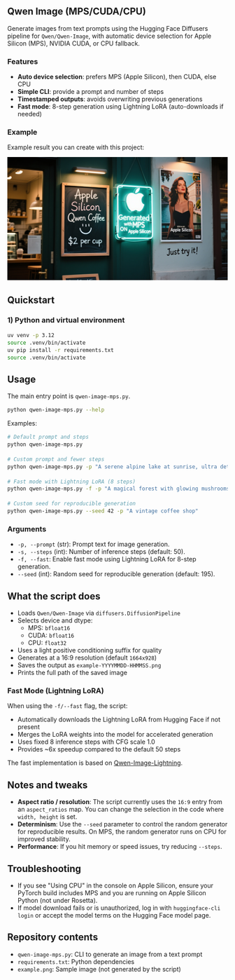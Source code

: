 ## Qwen Image (MPS/CUDA/CPU)

Generate images from text prompts using the Hugging Face Diffusers pipeline for `Qwen/Qwen-Image`, with automatic device selection for Apple Silicon (MPS), NVIDIA CUDA, or CPU fallback.

### Features
- **Auto device selection**: prefers MPS (Apple Silicon), then CUDA, else CPU
- **Simple CLI**: provide a prompt and number of steps
- **Timestamped outputs**: avoids overwriting previous generations
- **Fast mode**: 8-step generation using Lightning LoRA (auto-downloads if needed)

### Example

Example result you can create with this project:

![Example image](example.png)

## Quickstart

### 1) Python and virtual environment
```bash
uv venv -p 3.12
source .venv/bin/activate
uv pip install -r requirements.txt
source .venv/bin/activate
```

## Usage

The main entry point is `qwen-image-mps.py`.

```bash
python qwen-image-mps.py --help
```

Examples:

```bash
# Default prompt and steps
python qwen-image-mps.py

# Custom prompt and fewer steps
python qwen-image-mps.py -p "A serene alpine lake at sunrise, ultra detailed, cinematic" -s 30

# Fast mode with Lightning LoRA (8 steps)
python qwen-image-mps.py -f -p "A magical forest with glowing mushrooms"

# Custom seed for reproducible generation
python qwen-image-mps.py --seed 42 -p "A vintage coffee shop"
```

### Arguments
- `-p, --prompt` (str): Prompt text for image generation.
- `-s, --steps` (int): Number of inference steps (default: 50).
- `-f, --fast`: Enable fast mode using Lightning LoRA for 8-step generation.
- `--seed` (int): Random seed for reproducible generation (default: 195).

## What the script does
- Loads `Qwen/Qwen-Image` via `diffusers.DiffusionPipeline`
- Selects device and dtype:
  - MPS: `bfloat16`
  - CUDA: `bfloat16`
  - CPU: `float32`
- Uses a light positive conditioning suffix for quality
- Generates at a 16:9 resolution (default `1664x928`)
- Saves the output as `example-YYYYMMDD-HHMMSS.png`
- Prints the full path of the saved image

### Fast Mode (Lightning LoRA)
When using the `-f/--fast` flag, the script:
- Automatically downloads the Lightning LoRA from Hugging Face if not present
- Merges the LoRA weights into the model for accelerated generation
- Uses fixed 8 inference steps with CFG scale 1.0
- Provides ~6x speedup compared to the default 50 steps

The fast implementation is based on [Qwen-Image-Lightning](https://github.com/ModelTC/Qwen-Image-Lightning).

## Notes and tweaks
- **Aspect ratio / resolution**: The script currently uses the `16:9` entry from an `aspect_ratios` map. You can change the selection in the code where `width, height` is set.
- **Determinism**: Use the `--seed` parameter to control the random generator for reproducible results. On MPS, the random generator runs on CPU for improved stability.
- **Performance**: If you hit memory or speed issues, try reducing `--steps`.

## Troubleshooting
- If you see "Using CPU" in the console on Apple Silicon, ensure your PyTorch build includes MPS and you are running on Apple Silicon Python (not under Rosetta).
- If model download fails or is unauthorized, log in with `huggingface-cli login` or accept the model terms on the Hugging Face model page.

## Repository contents
- `qwen-image-mps.py`: CLI to generate an image from a text prompt
- `requirements.txt`: Python dependencies
- `example.png`: Sample image (not generated by the script)


